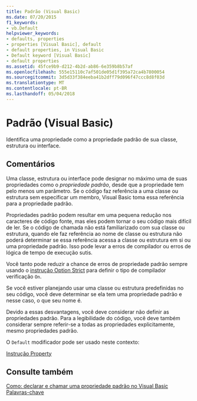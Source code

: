 ```yaml
---
title: Padrão (Visual Basic)
ms.date: 07/20/2015
f1_keywords:
- vb.Default
helpviewer_keywords:
- defaults, properties
- properties [Visual Basic], default
- default properties, in Visual Basic
- Default keyword [Visual Basic]
- default properties
ms.assetid: 45fce9b9-d212-4b2d-ab86-6e359b8b57af
ms.openlocfilehash: 555e15110c7af501de05d1f395a72ca4b7800054
ms.sourcegitcommit: 3d5d33f384eeba41b2dff79d096f47ccc8d8f03d
ms.translationtype: MT
ms.contentlocale: pt-BR
ms.lasthandoff: 05/04/2018
---
```

# <a name="default-visual-basic"></a>Padrão (Visual Basic)
Identifica uma propriedade como a propriedade padrão de sua classe, estrutura ou interface.  
  
## <a name="remarks"></a>Comentários  
 Uma classe, estrutura ou interface pode designar no máximo uma de suas propriedades como o *propriedade padrão*, desde que a propriedade tem pelo menos um parâmetro. Se o código faz referência a uma classe ou estrutura sem especificar um membro, Visual Basic toma essa referência para a propriedade padrão.  
  
 Propriedades padrão podem resultar em uma pequena redução nos caracteres de código fonte, mas eles podem tornar o seu código mais difícil de ler. Se o código de chamada não está familiarizado com sua classe ou estrutura, quando ele faz referência ao nome de classe ou estrutura não poderá determinar se essa referência acessa a classe ou estrutura em si ou uma propriedade padrão. Isso pode levar a erros de compilador ou erros de lógica de tempo de execução sutis.  
  
 Você tanto pode reduzir a chance de erros de propriedade padrão sempre usando o [instrução Option Strict](../../../visual-basic/language-reference/statements/option-strict-statement.md) para definir o tipo de compilador verificação `On`.  
  
 Se você estiver planejando usar uma classe ou estrutura predefinidas no seu código, você deve determinar se ela tem uma propriedade padrão e nesse caso, o que seu nome é.  
  
 Devido a essas desvantagens, você deve considerar não definir as propriedades padrão. Para a legibilidade do código, você deve também considerar sempre referir-se a todas as propriedades explicitamente, mesmo propriedades padrão.  
  
 O `Default` modificador pode ser usado neste contexto:  
  
 [Instrução Property](../../../visual-basic/language-reference/statements/property-statement.md)  
  
## <a name="see-also"></a>Consulte também  
 [Como: declarar e chamar uma propriedade padrão no Visual Basic](../../../visual-basic/programming-guide/language-features/procedures/how-to-declare-and-call-a-default-property.md)  
 [Palavras-chave](../../../visual-basic/language-reference/keywords/index.md)
